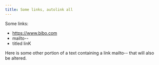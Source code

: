 ```yaml
---
title: Some links, autolink all
---
```

Some links:

* https://www.bibo.com
* mailto--
* titled linK

Here is some other portion of a text containing a link mailto-- that will also be altered.
